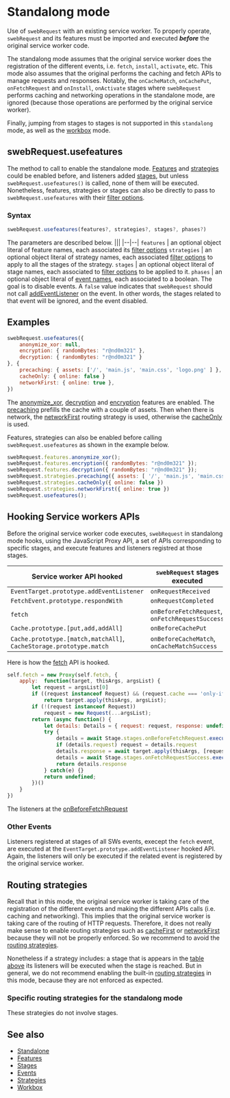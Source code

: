 # Standalong mode
Use of `swebRequest` with an existing service worker. To properly operate, `swebRequest` and its features must be imported and executed ***before*** the original service worker code. 

The standalong mode assumes that the original service worker does the registration of the different events, i.e. `fetch`, `install`, `activate`, etc. This mode also assumes that the original performs the caching and fetch APIs to manage requests and responses. 
Notably, the `onCacheMatch`, `onCachePut`, `onFetchRequest` and `onInstall`, `onActivate` stages where `swebRequest` performs caching and networking operations in the standalone mode, are ignored (because those operations are performed by the original service worker). 

Finally, jumping from stages to stages is not supported in this `standalong` mode, as well as the [workbox](workbox.md) mode. 

## swebRequest.usefeatures
The method to call to enable the standalone mode. [Features](../stages.md) and [strategies](../strategies.md) could be enabled before, and listeners added [stages](../stages.md#addlistener), but unless `swebRequest.usefeatures()` is called, none of them will be executed. Nonetheless, features, strategies or stages can also be directly to pass to `swebRequest.usefeatures` with their [filter options](../options/filter.md).


### Syntax
```javascript
swebRequest.usefeatures(features?, strategies?, stages?, phases?)
```
The parameters are described below.
||| 
|--|--|
`features` | an optional object literal of feature names, each associated its [filter options](../options/filter.md) 
`strategies` | an optional object literal of strategy names, each associated [filter options](../options/filter.md) to apply to all the stages of the strategy.
`stages` | an optional object literal of stage names, each associated to [filter options](../../options/filter/index.md) to be applied to it.
`phases` | an optional object literal of [event names](../events.md), each associated to a boolean. The goal is to disable events. A `false` value indicates that `swebRequest` should not call [addEventListener](https://developer.mozilla.org/en-US/docs/Web/API/EventTarget/addEventListener) on the event. In other words, the stages related to that event will be ignored, and the event disabled. 


## Examples
```javascript
swebRequest.usefeatures({
    anonymize_xor: null,
    encryption: { randomBytes: "r@nd0m321" },
    decryption: { randomBytes: "r@nd0m321" }
}, {
    precaching: { assets: ['/', 'main.js', 'main.css', 'logo.png' ] },
    cacheOnly: { online: false }
    networkFirst: { online: true },
})
```
The [anonymize_xor](../features/anonymize_xor.md), [decryption](../features/decryption.md) and [encryption](../features/encryption.md) features are enabled. The [precaching](../strategies/precaching.md) prefills the cache with a couple of assets. Then when there is network, the [networkFirst](../strategies/networkFirst.md) routing strategy is used, otherwise the [cacheOnly](../strategies/cacheOnly.md) is used. 



Features, strategies can also be enabled before calling `swebRequest.usefeatures` as shown in the example below.

```javascript
swebRequest.features.anonymize_xor();
swebRequest.features.encryption({ randomBytes: "r@nd0m321" });
swebRequest.features.decryption({ randomBytes: "r@nd0m321" });
swebRequest.strategies.precaching({ assets: [ '/', 'main.js', 'main.css', 'logo.png' ] })
swebRequest.strategies.cacheOnly({ online: false })
swebRequest.strategies.networkFirst({ online: true })
swebRequest.usefeatures();
```



## Hooking Service workers APIs
Before the original service worker code executes, `swebRequest` in standalong mode hooks, using the JavaScript Proxy API, a set of APIs corresponding to specific stages, and execute features and listeners registred at those stages. 

|Service worker API hooked | `swebRequest` stages executed |
|--|--|
`EventTarget.prototype.addEventListener` | `onRequestReceived` |
`FetchEvent.prototype.respondWith` | `onRequestCompleted` | 
`fetch` | `onBeforeFetchRequest`, `onFetchRequestSuccess` |
`Cache.prototype.[put,add,addAll]` | `onBeforeCachePut` |
`Cache.prototype.[match,matchAll]`, `CacheStorage.prototype.match` | `onBeforeCacheMatch`, `onCacheMatchSuccess`

Here is how the [fetch](https://developer.mozilla.org/en-US/docs/Web/API/fetch) API is hooked.

```javascript
self.fetch = new Proxy(self.fetch, {
    apply:  function(target, thisArgs, argsList) {
        let request = argsList[0]
        if ((request instanceof Request) && (request.cache === 'only-if-cached') && (request.mode !== 'same-origin')) 
            return target.apply(thisArgs, argsList);
        if (!(request instanceof Request)) 
            request = new Request(...argsList);
        return (async function() {
            let details: Details = { request: request, response: undefined, phase: 'fetch' }
            try {
                details = await Stage.stages.onBeforeFetchRequest.execute(details);
                if (details.request) request = details.request
                details.response = await target.apply(thisArgs, [request.clone()]);
                details = await Stage.stages.onFetchRequestSuccess.execute(details)
                return details.response
            } catch(e) {}
            return undefined;
        })()
    }
})
```
The listeners at the [onBeforeFetchRequest](../stages/onBefore)


### Other Events
Listeners registered at stages of all SWs events, execept the `fetch` event, are executed at the `EventTarget.prototype.addEventListener` hooked API. Again, the listeners will only be executed if the related event is registered by the original service worker. 

## Routing strategies
Recall that in this mode, the original service worker is taking care of the registration of the different events and making the different APIs calls (i.e. caching and networking). This implies that the original service worker is taking care of the routing of HTTP requests. Therefore, it does not really make sense to enable routing strategies such as [cacheFirst](../strategies/cacheFirst.md) or [networkFirst](../strategies/networkFirst.md) because they will not be properly enforced. So we recommend to avoid the [routing strategies](../strategies.md). 

Nonetheless if a strategy includes: a stage that is appears in the [table above](#sws-apis-vs-swebrequest-stages) its listeners will be executed when the stage is reached. But in general, we do not recommend enabling the built-in [routing strategies](../strategies.md) in this mode, because they are not enforced as expected.  

### Specific routing strategies for the standalong mode
These strategies do not involve stages.





## See also
- [Standalone](../modes/standalone.md)
- [Features](../features.md)
- [Stages](../stages.md)
- [Events](../events.md)
- [Strategies](../strategies.md)
- [Workbox](../modes/workbox.md)